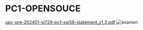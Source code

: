 # PC1-OPENSOUCE


[upc-pre-202401-si729-pc1-sw58-statement_v1.3.pdf](https://github.com/user-attachments/files/16437333/upc-pre-202401-si729-pc1-sw58-statement_v1.3.pdf)
![examen](https://github.com/user-attachments/assets/79ee48f3-1daa-4104-ad18-bd6d11d8d387)
